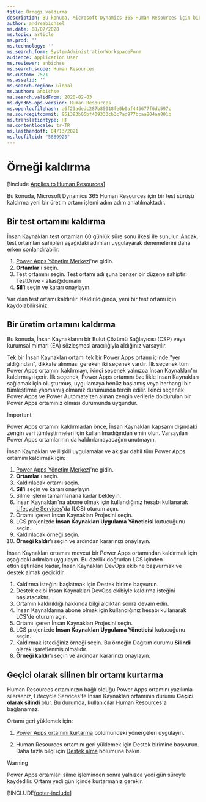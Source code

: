 ```yaml
---
title: Örneği kaldırma
description: Bu konuda, Microsoft Dynamics 365 Human Resources için bir test sürüşü kaldırma yeni bir üretim ortam işlemi adım adım anlatılmaktadır.
author: andreabichsel
ms.date: 08/07/2020
ms.topic: article
ms.prod: ''
ms.technology: ''
ms.search.form: SystemAdministrationWorkspaceForm
audience: Application User
ms.reviewer: anbichse
ms.search.scope: Human Resources
ms.custom: 7521
ms.assetid: ''
ms.search.region: Global
ms.author: anbichse
ms.search.validFrom: 2020-02-03
ms.dyn365.ops.version: Human Resources
ms.openlocfilehash: a6f23adedc287b85018fe0b0af445677f6dc597c
ms.sourcegitcommit: 951393b05bf409333cb3c7ad977bcaa804aa801b
ms.translationtype: HT
ms.contentlocale: tr-TR
ms.lasthandoff: 04/13/2021
ms.locfileid: "5889920"
---
```

# <a name="remove-an-instance"></a>Örneği kaldırma

[!include [Applies to Human Resources](../includes/applies-to-hr.md)]

Bu konuda, Microsoft Dynamics 365 Human Resources için bir test sürüşü kaldırma yeni bir üretim ortam işlemi adım adım anlatılmaktadır.

## <a name="remove-a-test-drive-environment"></a>Bir test ortamını kaldırma

İnsan Kaynakları test ortamları 60 günlük süre sonu ilkesi ile sunulur. Ancak, test ortamları sahipleri aşağıdaki adımları uygulayarak denemelerini daha erken sonlandırabilir. 

1. [Power Apps Yönetim Merkezi](https://admin.businessplatform.microsoft.com/)'ne gidin.
2. **Ortamlar**'ı seçin.
3. Test ortamını seçin. Test ortamı adı şuna benzer bir düzene sahiptir: TestDrive - alias@domain
4. **Sil**'i seçin ve kararı onaylayın. 

Var olan test ortamı kaldırılır. Kaldırıldığında, yeni bir test ortamı için kaydolabilirsiniz. 

## <a name="remove-a-production-environment"></a>Bir üretim ortamını kaldırma

Bu konuda, İnsan Kaynaklarını bir Bulut Çözümü Sağlayıcısı (CSP) veya kurumsal mimari (EA) sözleşmesi aracılığıyla aldığınız varsayılır. 

Tek bir İnsan Kaynakları ortamı tek bir Power Apps ortamı içinde "yer aldığından", dikkate alınması gereken iki seçenek vardır. İlk seçenek tüm Power Apps ortamını kaldırmayı, ikinci seçenek yalnızca İnsan Kaynakları'nı kaldırmayı içerir. İlk seçenek, Power Apps ortamını özellikle İnsan Kaynakları sağlamak için oluşturmuş, uygulamaya henüz başlamış veya herhangi bir tümleştirme yapmamış olmanız durumunda tercih edilir. İkinci seçenek Power Apps ve Power Automate'ten alınan zengin verilerle doldurulan bir Power Apps ortamınız olması durumunda uygundur.

> [!Important]
> Power Apps ortamını kaldırmadan önce, İnsan Kaynakları kapsamı dışındaki zengin veri tümleştirmeleri için kullanılmadığından emin olun. Varsayılan Power Apps ortamlarının da kaldırılamayacağını unutmayın. 

İnsan Kaynakları ve ilişkili uygulamalar ve akışlar dahil tüm Power Apps ortamını kaldırmak için:

1. [Power Apps Yönetim Merkezi](https://admin.businessplatform.microsoft.com/)'ne gidin.
2. **Ortamlar**'ı seçin.
3. Kaldırılacak ortamı seçin.
4. **Sil**'i seçin ve kararı onaylayın. 
5. Silme işlemi tamamlanana kadar bekleyin.
6. İnsan Kaynakları'na abone olmak için kullandığınız hesabı kullanarak [Lifecycle Services](https://lcs.dynamics.com/Logon/Index)'da (LCS) oturum açın. 
7. Ortamı içeren İnsan Kaynakları Projesini seçin. 
8. LCS projenizde **İnsan Kaynakları Uygulama Yöneticisi** kutucuğunu seçin. 
9. Kaldırılacak örneği seçin. 
10. **Örneği kaldır**'ı seçin ve ardından kararınızı onaylayın.  

İnsan Kaynakları ortamını mevcut bir Power Apps ortamından kaldırmak için aşağıdaki adımları uygulayın. Bu özellik doğrudan LCS içinden etkinleştirilene kadar, İnsan Kaynakları DevOps ekibine başvurmak ve destek almak geçicidir.

1. Kaldırma isteğini başlatmak için Destek birime başvurun.
2. Destek ekibi İnsan Kaynakları DevOps ekibiyle kaldırma isteğini başlatacaktır. 
3. Ortamın kaldırıldığı hakkında bilgi aldıktan sonra devam edin.
4. İnsan Kaynaklarına abone olmak için kullandığınız hesabı kullanarak LCS'de oturum açın. 
5. Ortamı içeren İnsan Kaynakları Projesini seçin. 
6. LCS projenizde **İnsan Kaynakları Uygulama Yöneticisi** kutucuğunu seçin. 
7. Kaldırmak istediğiniz örneği seçin. Bu örneğin Dağıtım durumu **Silindi** olarak işaretlenmiş olmalıdır.
8. **Örneği kaldır**'ı seçin ve ardından kararınızı onaylayın. 

## <a name="recover-a-soft-deleted-environment"></a>Geçici olarak silinen bir ortamı kurtarma

Human Resources ortamınızın bağlı olduğu Power Apps ortamını yazılımla silerseniz, Lifecycle Services'te İnsan Kaynakları ortamının durumu **Geçici olarak silindi** olur. Bu durumda, kullanıcılar Human Resources'a bağlanamaz.

Ortamı geri yüklemek için:

1. [Power Apps ortamını kurtarma](/power-platform/admin/recover-environment.md) bölümündeki yönergeleri uygulayın.

2. Human Resources ortamını geri yüklemek için Destek birimine başvurun. Daha fazla bilgi için [Destek alma](../fin-ops-core/dev-itpro/lifecycle-services/lcs-support.md) bölümüne bakın.

> [!Warning]
> Power Apps ortamları silme işleminden sonra yalnızca yedi gün süreyle kaydedilir. Ortamı yedi gün içinde kurtarmanız gerekir.


[!INCLUDE[footer-include](../includes/footer-banner.md)]